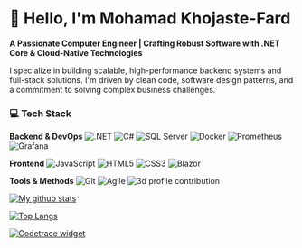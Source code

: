 # 👋 Hello, I'm Mohamad Khojaste-Fard

**A Passionate Computer Engineer | Crafting Robust Software with .NET Core & Cloud-Native Technologies**

I specialize in building scalable, high-performance backend systems and full-stack solutions. I'm driven by clean code, software design patterns, and a commitment to solving complex business challenges.

### 💻 Tech Stack

**Backend & DevOps**
![.NET](https://img.shields.io/badge/.NET-512BD4?style=for-the-badge&logo=dotnet&logoColor=white)
![C#](https://img.shields.io/badge/C%23-239120?style=for-the-badge&logo=c-sharp&logoColor=white)
![SQL Server](https://img.shields.io/badge/Microsoft%20SQL%20Server-CC2927?style=for-the-badge&logo=microsoft%20sql%20server&logoColor=white)
![Docker](https://img.shields.io/badge/Docker-2496ED?style=for-the-badge&logo=docker&logoColor=white)
![Prometheus](https://img.shields.io/badge/Prometheus-E6522C?style=for-the-badge&logo=Prometheus&logoColor=white)
![Grafana](https://img.shields.io/badge/Grafana-F46800?style=for-the-badge&logo=grafana&logoColor=white)

**Frontend**
![JavaScript](https://img.shields.io/badge/JavaScript-F7DF1E?style=for-the-badge&logo=javascript&logoColor=black)
![HTML5](https://img.shields.io/badge/HTML5-E34F26?style=for-the-badge&logo=html5&logoColor=white)
![CSS3](https://img.shields.io/badge/CSS3-1572B6?style=for-the-badge&logo=css3&logoColor=white)
![Blazor](https://img.shields.io/badge/Blazor-512BD4?style=for-the-badge&logo=blazor&logoColor=white)

**Tools & Methods**
![Git](https://img.shields.io/badge/Git-F05032?style=for-the-badge&logo=git&logoColor=white)
![Agile](https://img.shields.io/badge/Agile-009DDB?style=for-the-badge&logo=agile&logoColor=white)
![3d profile contribution](profile-3d-contrib/profile-green-animate.svg)

[![My github stats](https://github-readme-stats.vercel.app/api?username=khojastedev-bit&show_icons=true&count_private=true&include_all_commits=true&theme=radical)](https://github.com/khojastedev-bit)


[![Top Langs](https://github-readme-stats.vercel.app/api/top-langs/?username=khojastedev-bit&langs_count=8&layout=compact&theme=radical)](https://github.com/khojastedev-bit/)
   
   
[![Codetrace widget](https://codetrace.com/widget/khojastedev-bit)](https://codetrace.com/users/khojastedev-bit)
